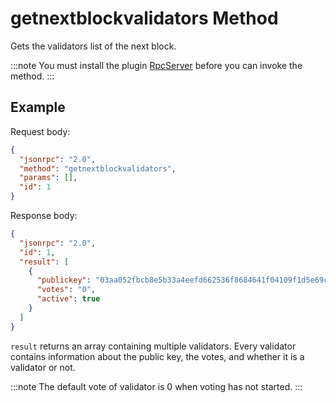 # getnextblockvalidators Method

Gets the validators list of the next block.

:::note
 You must install the plugin [RpcServer](https://github.com/neo-project/neo-modules/releases) before you can invoke the method.
:::

## Example

Request body:

```json
{
  "jsonrpc": "2.0",
  "method": "getnextblockvalidators",
  "params": [],
  "id": 1
}
```

Response body:

```json
{
  "jsonrpc": "2.0",
  "id": 1,
  "result": [
    {
      "publickey": "03aa052fbcb8e5b33a4eefd662536f8684641f04109f1d5e69cdda6f084890286a",
      "votes": "0",
      "active": true
    }
  ]
}
```

`result` returns an array containing multiple validators. Every validator contains information about the public key, the votes, and whether it is a validator or not.

:::note
The default vote of validator is 0 when voting has not started.
:::
